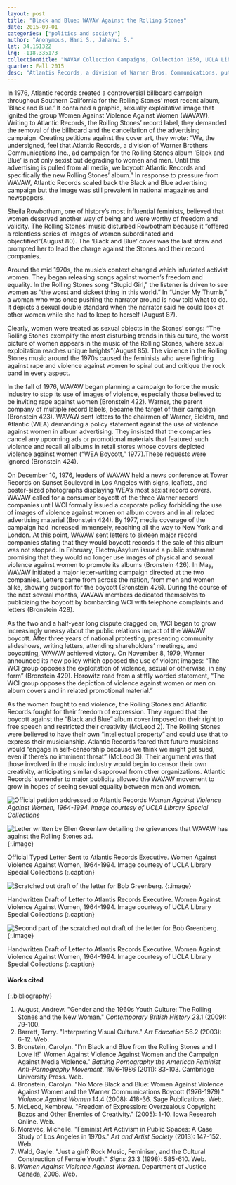 ```yaml
---
layout: post
title: "Black and Blue: WAVAW Against the Rolling Stones"
date: 2015-09-01
categories: ["politics and society"]
author: "Anonymous, Hari S., Jahanvi S."
lat: 34.151322
lng: -118.335173
collectiontitle: "WAVAW Collection Campaigns, Collection 1850, UCLA Library Special Collections"
quarter: Fall 2015
desc: "Atlantis Records, a division of Warner Bros. Communications, put an advertisement supporting the Rolling Stones new album, Black and Blue. The ad featured a woman tied up, legs spread open, bruised, and sitting above Mick Jagger’s head. In response to the ad, a women’s rights group, Women Against Violence Against Women, gathered signatures for a petition and launched a campaign to have the ad removed. Their protest opened up conversation about the portrayal of women in media as more than objects of sexual nature in the nation."
---
```

In 1976, Atlantic records created a controversial billboard campaign throughout Southern California for the Rolling Stones’ most recent album, ‘Black and Blue.’ It contained a graphic, sexually exploitative image that ignited the group Women Against Violence Against Women (WAVAW). Writing to Atlantic Records, the Rolling Stones’ record label, they demanded the removal of the billboard and the cancellation of the advertising campaign. Creating petitions against the cover art, they wrote: “We, the undersigned, feel that Atlantic Records, a division of Warner Brothers Communications Inc., ad campaign for the Rolling Stones album ‘Black and Blue’ is not only sexist but degrading to women and men. Until this advertising is pulled from all media, we boycott Atlantic Records and specifically the new Rolling Stones’ album.” In response to pressure from WAVAW, Atlantic Records scaled back the Black and Blue advertising campaign but the image was still prevalent in national magazines and newspapers.

Sheila Rowbotham, one of history’s most influential feminists, believed that women deserved another way of being and were worthy of freedom and validity. The Rolling Stones’ music disturbed Rowbotham because it “offered a relentless series of images of women subordinated and objectified”(August 80). The ‘Black and Blue’ cover was the last straw and prompted her to lead the charge against the Stones and their record companies.

Around the mid 1970s, the music’s context changed which infuriated activist women. They began releasing songs against women’s freedom and equality. In the Rolling Stones song “Stupid Girl,” the listener is driven to see women as “the worst and sickest thing in this world.” In “Under My Thumb,” a woman who was once pushing the narrator around is now told what to do. It depicts a sexual double standard when the narrator said he could look at other women while she had to keep to herself (August 87).

Clearly, women were treated as sexual objects in the Stones’ songs: “The Rolling Stones exemplify the most disturbing trends in this culture, the worst picture of women appears in the music of the Rolling Stones, where sexual exploitation reaches unique heights”(August 85). The violence in the Rolling Stones music around the 1970s caused the feminists who were fighting against rape and violence against women to spiral out and critique the rock band in every aspect.

In the fall of 1976, WAVAW began planning a campaign to force the music industry to stop its use of images of violence, especially those believed to be inviting rape against women (Bronstein 422). Warner, the parent company of multiple record labels, became the target of their campaign  (Bronstein 423). WAVAW sent letters to the chairmen of Warner, Elektra, and Atlantic (WEA) demanding a policy statement against the use of violence against women in album advertising. They insisted that the companies cancel any upcoming ads or promotional materials that featured such violence and recall all albums in retail stores whose covers depicted violence against women (“WEA Boycott,” 1977).These requests were ignored (Bronstein 424).

On December 10, 1976, leaders of WAVAW held a news conference at Tower Records on Sunset Boulevard in Los Angeles with signs, leaflets, and poster-sized photographs displaying WEA’s most sexist record covers. WAVAW called for a consumer boycott of the three Warner record companies until WCI formally issued a corporate policy forbidding the use of images of violence against women on album covers and in all related advertising material (Bronstein 424). By 1977, media coverage of the campaign had increased immensely, reaching all the way to New York and London. At this point, WAVAW sent letters to sixteen major record companies stating that they would boycott records if the sale of this album was not stopped. In February, Electra/Asylum issued a public statement promising that they would no longer use images of physical and sexual violence against women to promote its albums (Bronstein 426). In May, WAVAW initiated a major letter-writing campaign directed at the two companies. Letters came from across the nation, from men and women alike, showing support for the boycott (Bronstein 426). During the course of the next several months, WAVAW members dedicated themselves to publicizing the boycott by bombarding WCI with telephone complaints and letters (Bronstein 428).

As the two and a half-year long dispute dragged on, WCI began to grow increasingly uneasy about the public relations impact of the WAVAW boycott. After three years of national protesting, presenting community slideshows, writing letters, attending shareholders’ meetings, and boycotting, WAVAW achieved victory. On November 8, 1979, Warner announced its new policy which opposed the use of violent images: “The WCI group opposes the exploitation of violence, sexual or otherwise, in any form” (Bronstein 429). Horowitz read from a stiffly worded statement, “The WCI group opposes the depiction of violence against women or men on album covers and in related promotional material.”

As the women fought to end violence, the Rolling Stones and Atlantic Records fought for their freedom of expression. They argued that the boycott against the “Black and Blue” album cover imposed on their right to free speech and restricted their creativity (McLeod 2). The Rolling Stones were believed to have their own “intellectual property” and could use that to express their musicianship. Atlantic Records feared that future musicians would “engage in self-censorship because we think we might get sued, even if there’s no imminent threat” (McLeod 3). Their argument was that those involved in the music industry would begin to censor their own creativity, anticipating similar disapproval from other organizations. Atlantic Records’ surrender to major publicity allowed the WAVAW movement to grow in hopes of seeing sexual equality between men and women.

![Official petition addressed to Atlantis Records](images/petition1.jpg "Petition Against the Rolling Stones Ad")
_Women Against Violence Against Women, 1964-1994. Image courtesy of UCLA Library Special Collections_

![Letter written by Ellen Greenlaw detailing the grievances that WAVAW has against the Rolling Stones ad.](images/petition2.jpg)
{:.image}

Official Typed Letter Sent to Atlantis Records Executive. Women Against Violence Against Women, 1964-1994. Image courtesy of UCLA Library Special Collections
   {:.caption}

![Scratched out draft of the letter for Bob Greenberg.](images/petition4.jpg)
{:.image}

Handwritten Draft of Letter to Atlantis Records Executive. Women Against Violence Against Women, 1964-1994. Image courtesy of UCLA Library Special Collections
   {:.caption}

![Second part of the scratched out draft of the letter for Bob Greenberg.](images/petition3.jpg)
{:.image}

Handwritten Draft of Letter to Atlantis Records Executive. Women Against Violence Against Women, 1964-1994. Image courtesy of UCLA Library Special Collections
   {:.caption}


#### Works cited

{:.bibliography}
1. August, Andrew. &quot;Gender and the 1960s Youth Culture: The Rolling Stones and the New Woman.&quot; *Contemporary British History* 23.1 (2009): 79-100.
2. Barrett, Terry. &quot;Interpreting Visual Culture.&quot; *Art Education* 56.2 (2003): 6-12. Web.
3. Bronstein, Carolyn. &quot;I'm Black and Blue from the Rolling Stones and I Love It!&quot; Women Against Violence Against Women and the Campaign Against Media Violence.&quot; *Battling Pornography the American Feminist Anti-Pornography Movement*, 1976-1986 (2011): 83-103. Cambridge University Press. Web.
4. Bronstein, Carolyn. &quot;No More Black and Blue: Women Against Violence Against Women and the Warner Communications Boycott (1976-1979).&quot; *Violence Against Women* 14.4 (2008): 418-36. Sage Publications. Web.
5. McLeod, Kembrew. &quot;Freedom of Expression: Overzealous Copyright Bozos and Other Enemies of Creativity.&quot; (2005): 1-10. Iowa Research Online. Web.
6. Moravec, Michelle. &quot;Feminist Art Activism in Public Spaces: A Case Study of Los Angeles in 1970s.&quot; *Art and Artist Society* (2013): 147-152. Web.
7. Wald, Gayle. &quot;Just a girl? Rock Music, Feminism, and the Cultural Construction of Female Youth.&quot; *Signs* 23.3 (1998): 585-610. Web.
8. *Women Against Violence Against Women*. Department of Justice Canada, 2008. Web.
